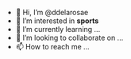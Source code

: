 - 👋 Hi, I’m @ddelarosae
- 👀 I’m interested in **sports**
- 🌱 I’m currently learning ...
- 💞️ I’m looking to collaborate on ...
- 📫 How to reach me ...

<!---
ddelarosae/ddelarosae is a ✨ special ✨ repository because its `README.md` (this file) appears on your GitHub profile.
You can click the Preview link to take a look at your changes.
--->
